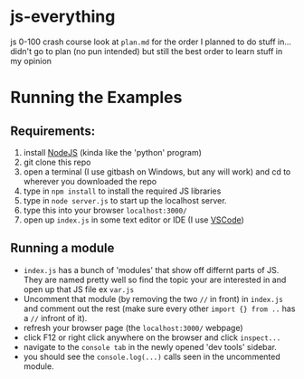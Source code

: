 # js-everything
js 0-100 crash course
look at `plan.md` for the order I planned to do stuff in... didn't go to plan (no pun intended) but still the best order to learn stuff in my opinion

# Running the Examples
## Requirements:
  1. install [NodeJS](https://nodejs.org/en/) (kinda like the 'python' program)
  2. git clone this repo
  3. open a terminal (I use gitbash on Windows, but any will work) and cd to wherever you downloaded the repo
  4. type in `npm install` to install the required JS libraries
  4. type in `node server.js` to start up the localhost server.
  5. type this into your browser `localhost:3000/`
  6. open up `index.js` in some text editor or IDE (I use [VSCode](https://code.visualstudio.com/))

## Running a module
  - `index.js` has a bunch of 'modules' that show off differnt parts of JS. They are named pretty well so find the topic your are interested in and open up that JS file ex `var.js`
  - Uncomment that module (by removing the two `//` in front) in `index.js` and comment out the rest (make sure every other `import {} from ..` has a `//` infront of it).
  - refresh your browser page (the `localhost:3000/` webpage)
  - click F12 or right click anywhere on the browser and click `inspect...`
  - navigate to the `console tab` in the newly opened 'dev tools' sidebar.
  - you should see the `console.log(...)` calls seen in the uncommented module.

